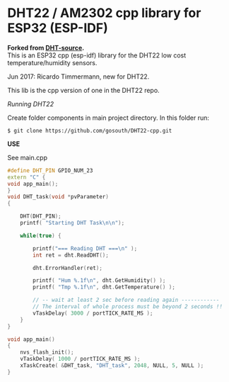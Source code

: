# DHT22 / AM2302 cpp library for ESP32 (ESP-IDF)
**Forked from [DHT-source](https://github.com/gosouth/DHT22-cpp).**  
This is an ESP32 cpp (esp-idf) library for the DHT22 low cost temperature/humidity sensors.

Jun 2017: Ricardo Timmermann, new for DHT22. 

This lib is the cpp version of one in the DHT22 repo.

*Running DHT22*

Create folder components in main project directory. In this folder run:

```
$ git clone https://github.com/gosouth/DHT22-cpp.git
```

**USE**

See main.cpp

```C++
#define DHT_PIN GPIO_NUM_23
extern "C" {
void app_main();
}
void DHT_task(void *pvParameter)
{

    DHT(DHT_PIN);
    printf( "Starting DHT Task\n\n");

    while(true) {

        printf("=== Reading DHT ===\n" );
        int ret = dht.ReadDHT();

        dht.ErrorHandler(ret);

        printf( "Hum %.1f\n", dht.GetHumidity() );
        printf( "Tmp %.1f\n", dht.GetTemperature() );

        // -- wait at least 2 sec before reading again ------------
        // The interval of whole process must be beyond 2 seconds !!
        vTaskDelay( 3000 / portTICK_RATE_MS );
    }
}

void app_main()
{
    nvs_flash_init();
    vTaskDelay( 1000 / portTICK_RATE_MS );
    xTaskCreate( &DHT_task, "DHT_task", 2048, NULL, 5, NULL );
}
```


